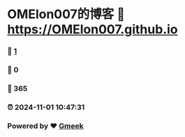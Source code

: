 # OMElon007的博客 :link: https://OMElon007.github.io 
### :page_facing_up: [1](https://OMElon007.github.io/tag.html) 
### :speech_balloon: 0 
### :hibiscus: 365 
### :alarm_clock: 2024-11-01 10:47:31 
### Powered by :heart: [Gmeek](https://github.com/Meekdai/Gmeek)
